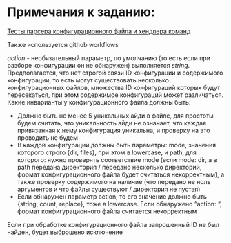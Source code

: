 # Примечания к заданию:
[Тесты парсера конфигурационного файла и хендлера команд](https://github.com/aeterraes/test-task/tree/master/src/test/java/aeterraes)

Также используется github workflows

*action* - необязательный параметр, по умолчанию (то есть если при разборе конфигурации он не обнаружен) выполняется *string*. Предполагается, что нет строгой связи ID конфигурации и содержимого конфигурации, то есть могут существовать несколько конфигурационных файлов, множества ID конфигураций которых будут пересекаться, при этом содержимое конфигураций может различаться. Какие инварианты у конфигурационного файла должны быть:

- Должно быть не менее 5 уникальных айди в файле, для простоты будем считать, что уникальность айди не означает, что каждая привязанная к нему конфигурация уникальна, и проверку на это проводить не будем 
- В каждой конфигурации должны быть параметры: mode, значения которого строго {dir, files}, при этом в lowercase, и path, для которого: нужно проверять соответствие mode (если mode: dir, а в path передана директория / передано несколько директорий, формат конфигурационного файла будет считаться некорректным), а также проверку содержимого на наличие (что передано не ноль аргументов и что файлы существуют / директория не пустая)
- Если обнаружен параметр action, то его значение должно быть {string, count, replace}, тоже в lowercase. Если обнаружено “action: “, формат конфигурационного файла считается некорректным

Если при обработке конфигурационного файла запрошенный ID не был найден, будет выброшено исключение
